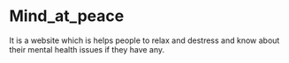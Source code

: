 # Mind_at_peace
It is a website which is helps people to relax and destress and know about their mental health issues if they have any.
